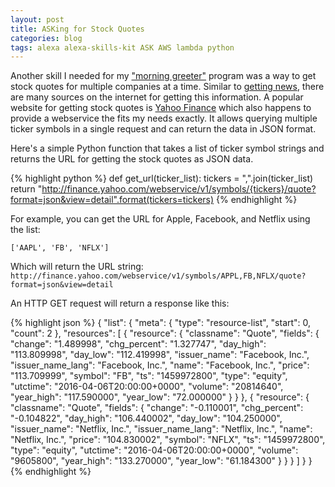 ```yaml
---
layout: post
title: ASKing for Stock Quotes
categories: blog
tags: alexa alexa-skills-kit ASK AWS lambda python
---
```

Another skill I needed for my ["morning greeter"]({{site.baseurl}}/blog/2016/03/25/good-morning-alexa/) program was a way to get stock quotes for multiple companies at a time. Similar to [getting news]({{site.baseurl}}/blog/2016/04/05/asking-for-news/), there are many sources on the internet for getting this information. A popular website for getting stock quotes is [Yahoo Finance](https://finance.yahoo.com) which also happens to provide a webservice the fits my needs exactly. It allows querying multiple ticker symbols in a single request and can return the data in JSON format.

Here's a simple Python function that takes a list of ticker symbol strings and returns the URL for getting the stock quotes as JSON data.

{% highlight python %}
def get_url(ticker_list):
    tickers = ",".join(ticker_list)
    return "http://finance.yahoo.com/webservice/v1/symbols/{tickers}/quote?format=json&view=detail".format(tickers=tickers)
{% endhighlight %}

For example, you can get the URL for Apple, Facebook, and Netflix using the list:

`['AAPL', 'FB', 'NFLX']`

Which will return the URL string: `http://finance.yahoo.com/webservice/v1/symbols/APPL,FB,NFLX/quote?format=json&view=detail`

An HTTP GET request will return a response like this:

{% highlight json %}
{
  "list": {
    "meta": {
      "type": "resource-list",
      "start": 0,
      "count": 2
    },
    "resources": [
      {
        "resource": {
          "classname": "Quote",
          "fields": {
            "change": "1.489998",
            "chg_percent": "1.327747",
            "day_high": "113.809998",
            "day_low": "112.419998",
            "issuer_name": "Facebook, Inc.",
            "issuer_name_lang": "Facebook, Inc.",
            "name": "Facebook, Inc.",
            "price": "113.709999",
            "symbol": "FB",
            "ts": "1459972800",
            "type": "equity",
            "utctime": "2016-04-06T20:00:00+0000",
            "volume": "20814640",
            "year_high": "117.590000",
            "year_low": "72.000000"
          }
        }
      },
      {
        "resource": {
          "classname": "Quote",
          "fields": {
            "change": "-0.110001",
            "chg_percent": "-0.104822",
            "day_high": "106.440002",
            "day_low": "104.250000",
            "issuer_name": "Netflix, Inc.",
            "issuer_name_lang": "Netflix, Inc.",
            "name": "Netflix, Inc.",
            "price": "104.830002",
            "symbol": "NFLX",
            "ts": "1459972800",
            "type": "equity",
            "utctime": "2016-04-06T20:00:00+0000",
            "volume": "9605800",
            "year_high": "133.270000",
            "year_low": "61.184300"
          }
        }
      }
    ]
  }
}
{% endhighlight %}
